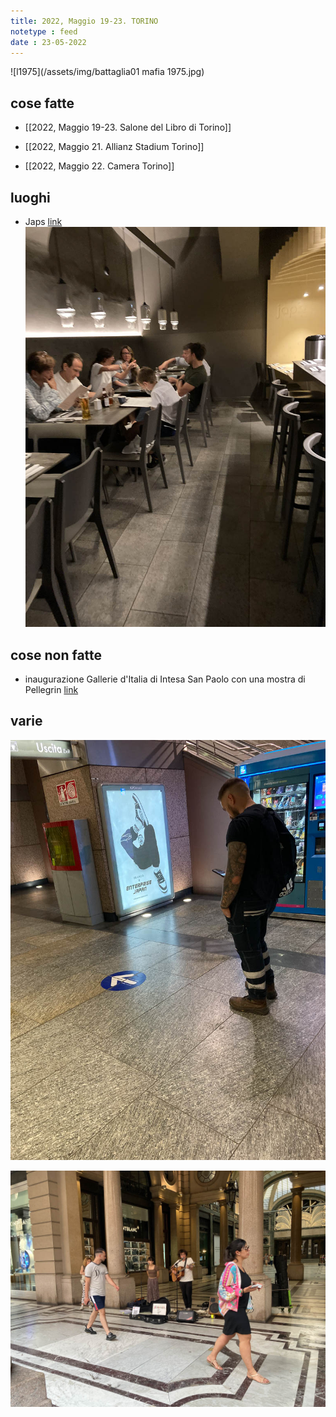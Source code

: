 ```yaml
---
title: 2022, Maggio 19-23. TORINO
notetype : feed
date : 23-05-2022
---
```


![l1975](/assets/img/battaglia01 mafia 1975.jpg)

## cose fatte
- [[2022, Maggio 19-23. Salone del Libro di Torino]]

- [[2022, Maggio 21. Allianz Stadium Torino]]

- [[2022, Maggio 22. Camera Torino]]

## luoghi
- Japs [link](https://www.japs.it/)
![japs](/assets/foto/torino22_japs.jpg)


## cose non fatte
- inaugurazione Gallerie d'Italia di Intesa San Paolo con una mostra di Pellegrin [link](https://group.intesasanpaolo.com/it/sezione-editoriale/eventi-progetti/tutti-i-progetti/cultura/2021/07/gallerie-d-italia-torino-palazzo-turinetti)


## varie

![torino](/assets/foto/torino22_1.jpg)

![torino](/assets/foto/torino22_2.jpg)

